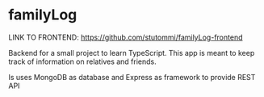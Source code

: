 # familyLog
LINK TO FRONTEND: https://github.com/stutommi/familyLog-frontend

Backend for a small project to learn TypeScript. This app is meant to keep track of information on relatives and friends.

Is uses MongoDB as database and Express as framework to provide REST API
